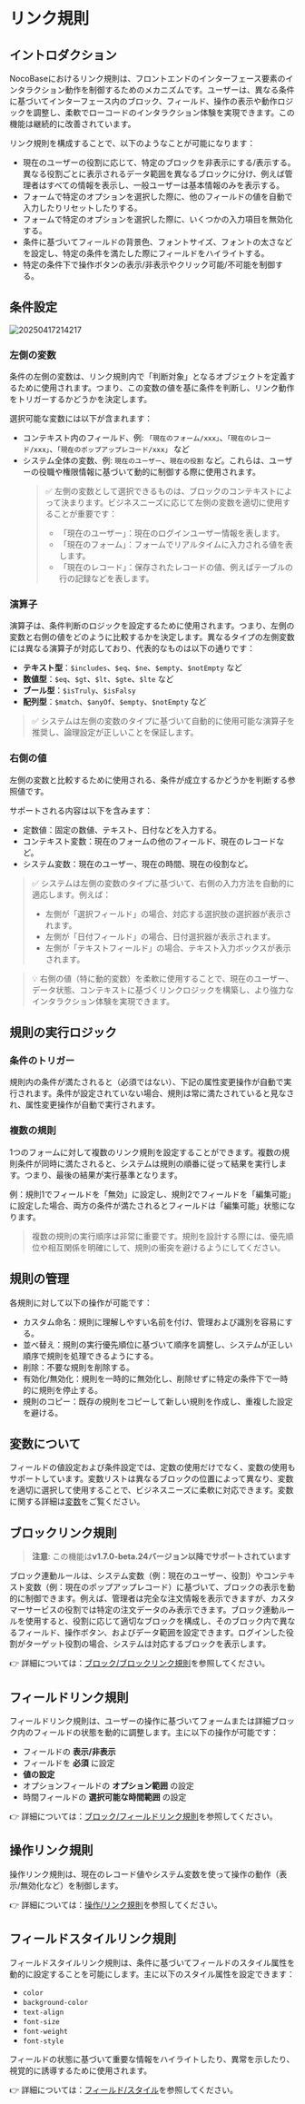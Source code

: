 # リンク規則

## イントロダクション

NocoBaseにおけるリンク規則は、フロントエンドのインターフェース要素のインタラクション動作を制御するためのメカニズムです。ユーザーは、異なる条件に基づいてインターフェース内のブロック、フィールド、操作の表示や動作ロジックを調整し、柔軟でローコードのインタラクション体験を実現できます。この機能は継続的に改善されています。

リンク規則を構成することで、以下のようなことが可能になります：

- 現在のユーザーの役割に応じて、特定のブロックを非表示にする/表示する。異なる役割ごとに表示されるデータ範囲を異なるブロックに分け、例えば管理者はすべての情報を表示し、一般ユーザーは基本情報のみを表示する。
- フォームで特定のオプションを選択した際に、他のフィールドの値を自動で入力したりリセットしたりする。
- フォームで特定のオプションを選択した際に、いくつかの入力項目を無効化する。
- 条件に基づいてフィールドの背景色、フォントサイズ、フォントの太さなどを設定し、特定の条件を満たした際にフィールドをハイライトする。
- 特定の条件下で操作ボタンの表示/非表示やクリック可能/不可能を制御する。

## 条件設定

![20250417214217](https://static-docs.nocobase.com/20250417214217.png)
### 左側の変数

条件の左側の変数は、リンク規則内で「判断対象」となるオブジェクトを定義するために使用されます。つまり、この変数の値を基に条件を判断し、リンク動作をトリガーするかどうかを決定します。

選択可能な変数には以下が含まれます：

- コンテキスト内のフィールド、例: `「現在のフォーム/xxx」`、`「現在のレコード/xxx」`、`「現在のポップアップレコード/xxx」` など
- システム全体の変数、例: `現在のユーザー`、`現在の役割` など。これらは、ユーザーの役職や権限情報に基づいて動的に制御する際に使用されます。
  > ✅ 左側の変数として選択できるものは、ブロックのコンテキストによって決まります。ビジネスニーズに応じて左側の変数を適切に使用することが重要です：
  >
  > - 「現在のユーザー」：現在のログインユーザー情報を表します。
  > - 「現在のフォーム」：フォームでリアルタイムに入力される値を表します。
  > - 「現在のレコード」：保存されたレコードの値、例えばテーブルの行の記録などを表します。

### 演算子

演算子は、条件判断のロジックを設定するために使用されます。つまり、左側の変数と右側の値をどのように比較するかを決定します。異なるタイプの左側変数には異なる演算子が対応しており、代表的なものは以下の通りです：

- **テキスト型**：`$includes`、`$eq`、`$ne`、`$empty`、`$notEmpty` など
- **数値型**：`$eq`、`$gt`、`$lt`、`$gte`、`$lte` など
- **ブール型**：`$isTruly`、`$isFalsy`
- **配列型**：`$match`、`$anyOf`、`$empty`、`$notEmpty` など

> ✅ システムは左側の変数のタイプに基づいて自動的に使用可能な演算子を推奨し、論理設定が正しいことを保証します。

### 右側の値

左側の変数と比較するために使用される、条件が成立するかどうかを判断する参照値です。

サポートされる内容は以下を含みます：

- 定数値：固定の数値、テキスト、日付などを入力する。
- コンテキスト変数：現在のフォームの他のフィールド、現在のレコードなど。
- システム変数：現在のユーザー、現在の時間、現在の役割など。

> ✅ システムは左側の変数のタイプに基づいて、右側の入力方法を自動的に適応します。例えば：
>
> - 左側が「選択フィールド」の場合、対応する選択肢の選択器が表示されます。
> - 左側が「日付フィールド」の場合、日付選択器が表示されます。
> - 左側が「テキストフィールド」の場合、テキスト入力ボックスが表示されます。

> 💡 右側の値（特に動的変数）を柔軟に使用することで、現在のユーザー、データ状態、コンテキストに基づくリンクロジックを構築し、より強力なインタラクション体験を実現できます。

## 規則の実行ロジック

### 条件のトリガー

規則内の条件が満たされると（必須ではない）、下記の属性変更操作が自動で実行されます。条件が設定されていない場合、規則は常に満たされていると見なされ、属性変更操作が自動で実行されます。

### 複数の規則

1つのフォームに対して複数のリンク規則を設定することができます。複数の規則条件が同時に満たされると、システムは規則の順番に従って結果を実行します。つまり、最後の結果が実行基準となります。

例：規則1でフィールドを「無効」に設定し、規則2でフィールドを「編集可能」に設定した場合、両方の条件が満たされるとフィールドは「編集可能」状態になります。

> 複数の規則の実行順序は非常に重要です。規則を設計する際には、優先順位や相互関係を明確にして、規則の衝突を避けるようにしてください。

## 規則の管理

各規則に対して以下の操作が可能です：

- カスタム命名：規則に理解しやすい名前を付け、管理および識別を容易にする。
- 並べ替え：規則の実行優先順位に基づいて順序を調整し、システムが正しい順序で規則を処理できるようにする。
- 削除：不要な規則を削除する。
- 有効化/無効化：規則を一時的に無効化し、削除せずに特定の条件下で一時的に規則を停止する。
- 規則のコピー：既存の規則をコピーして新しい規則を作成し、重複した設定を避ける。

## 変数について

フィールドの値設定および条件設定では、定数の使用だけでなく、変数の使用もサポートしています。変数リストは異なるブロックの位置によって異なり、変数を適切に選択して使用することで、ビジネスニーズに柔軟に対応できます。変数に関する詳細は[変数](/handbook/ui/variables)をご覧ください。

## ブロックリンク規則

> **注意**: この機能は**v1.7.0-beta.24バージョン以降でサポートされています**

ブロック連動ルールは、システム変数（例：現在のユーザー、役割）やコンテキスト変数（例：現在のポップアップレコード）に基づいて、ブロックの表示を動的に制御できます。例えば、管理者は完全な注文情報を表示できますが、カスタマーサービスの役割では特定の注文データのみ表示できます。ブロック連動ルールを使用すると、役割に応じて適切なブロックを構成し、そのブロック内で異なるフィールド、操作ボタン、およびデータ範囲を設定できます。ログインした役割がターゲット役割の場合、システムは対応するブロックを表示します。

👉 詳細については：[ブロック/ブロックリンク規則](/handbook/ui/blocks/block-settings/block-linkage-rule)を参照してください。

## フィールドリンク規則

フィールドリンク規則は、ユーザーの操作に基づいてフォームまたは詳細ブロック内のフィールドの状態を動的に調整します。主に以下の操作が可能です：

- フィールドの **表示/非表示**
- フィールドを **必須** に設定
- **値の設定**
- オプションフィールドの **オプション範囲** の設定
- 時間フィールドの **選択可能な時間範囲** の設定

👉 詳細については：[ブロック/フィールドリンク規則](/handbook/ui/blocks/block-settings/field-linkage-rule)を参照してください。

## 操作リンク規則

操作リンク規則は、現在のレコード値やシステム変数を使って操作の動作（表示/無効化など）を制御します。

👉 詳細については：[操作/リンク規則](/handbook/ui/actions/action-settings/linkage-rule)を参照してください。

## フィールドスタイルリンク規則

フィールドスタイルリンク規則は、条件に基づいてフィールドのスタイル属性を動的に設定することを可能にします。主に以下のスタイル属性を設定できます：

- `color`
- `background-color`
- `text-align`
- `font-size`
- `font-weight`
- `font-style`

フィールドの状態に基づいて重要な情報をハイライトしたり、異常を示したり、視覚的に誘導するために使用されます。

👉 詳細については：[フィールド/スタイル](/handbook/ui/fields/field-settings/style)を参照してください。
